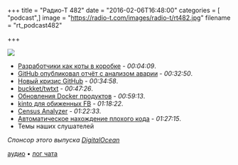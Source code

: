 +++
title = "Радио-Т 482"
date = "2016-02-06T16:48:00"
categories = [ "podcast",]
image = "https://radio-t.com/images/radio-t/rt482.jpg"
filename = "rt_podcast482"

+++

![](https://radio-t.com/images/radio-t/rt482.jpg)

- [Разработчики как коты в коробке](http://mikehadlow.blogspot.com/2014/06/heisenberg-developers.html) - *00:04:09*.
- [GitHub опубликовал отчёт с анализом аварии](http://www.opennet.ru/opennews/art.shtml?num=43817) - *00:32:50*.
- [Новый кризис GitHub](http://www.businessinsider.com/github-identity-crisis-2016-2) - *00:34:58*.
- [buckket/twtxt](https://github.com/buckket/twtxt) - *00:47:26*.
- [Обновления Docker продуктов](https://blog.docker.com/2016/02/docker-1-10/) - *00:59:13*.
- [kinto для обиженных FB](http://kinto.readthedocs.org/en/latest/overview.html) - *01:18:22*.
- [Census Analyzer](https://habrahabr.ru/company/JetBrains/blog/276361/) - *01:22:33*.
- [Автоматическое нахождение плохого кода](http://news.mit.edu/2016/faster-automatic-bug-repair-code-errors-0129) - *01:27:15*.
- Темы наших слушателей

_Спонсор этого выпуска [DigitalOcean](https://www.digitalocean.com)_

[аудио](https://cdn.radio-t.com/rt_podcast482.mp3) • [лог чата](http://chat.radio-t.com/logs/radio-t-482.html)
<audio src="https://cdn.radio-t.com/rt_podcast482.mp3" preload="none"></audio>
